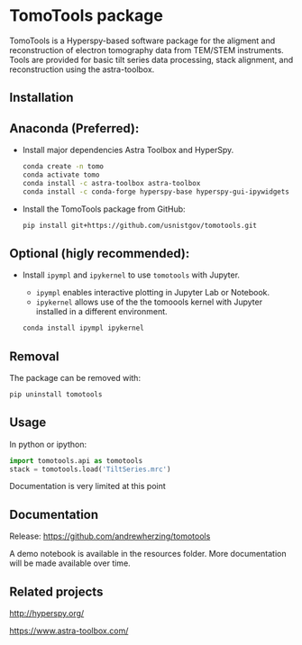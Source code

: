 TomoTools package
===========

TomoTools is a Hyperspy-based software package for the aligment and reconstruction
of electron tomography data from TEM/STEM instruments. Tools are provided for basic 
tilt series data processing, stack alignment, and reconstruction using the astra-toolbox.


Installation
------------

  Anaconda (Preferred):
  ---------------------
  * Install major dependencies Astra Toolbox and HyperSpy.
    
    ```bash
    conda create -n tomo
    conda activate tomo
    conda install -c astra-toolbox astra-toolbox 
    conda install -c conda-forge hyperspy-base hyperspy-gui-ipywidgets 
    ```

  * Install the TomoTools package from GitHub:
    ```bash
    pip install git+https://github.com/usnistgov/tomotools.git
    ```

  Optional (higly recommended):
  ---------------------
  * Install `ipympl` and `ipykernel` to use `tomotools` with Jupyter.
    * `ipympl` enables interactive plotting in Jupyter Lab or Notebook.  
    * `ipykernel` allows use of the the tomoools kernel with Jupyter installed in a different environment. 

    ```bash
    conda install ipympl ipykernel
    ```
  
Removal
-------
The package can be removed with:

```bash
pip uninstall tomotools
```


Usage
-----
In python or ipython:

```python
import tomotools.api as tomotools
stack = tomotools.load('TiltSeries.mrc')
```

Documentation is very limited at this point


Documentation
-------------
Release: https://github.com/andrewherzing/tomotools

A demo notebook is available in the resources folder.  More documentation
will be made available over time.


Related projects
----------------
http://hyperspy.org/

https://www.astra-toolbox.com/
